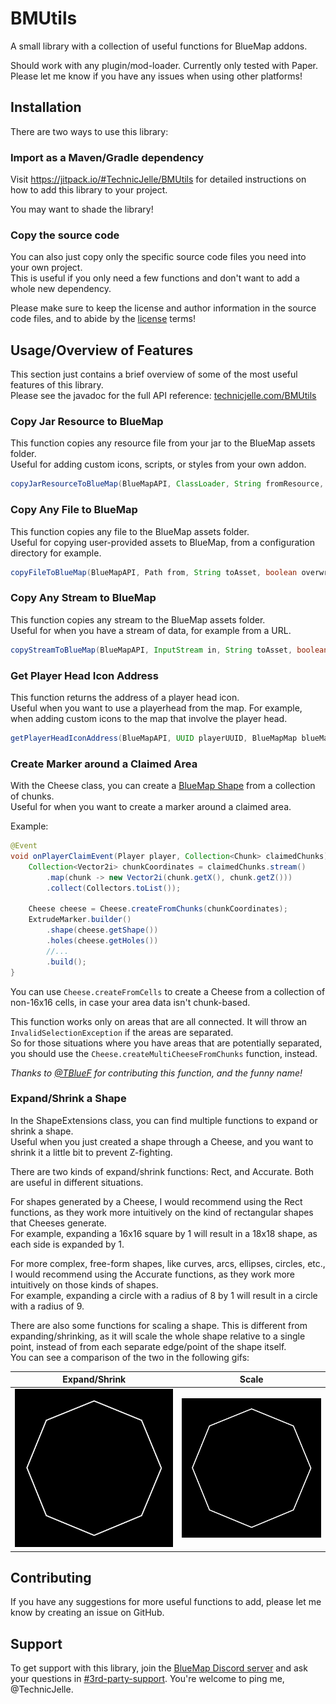 # BMUtils
A small library with a collection of useful functions for BlueMap addons.

Should work with any plugin/mod-loader. Currently only tested with Paper.
Please let me know if you have any issues when using other platforms!

## Installation
There are two ways to use this library:

### Import as a Maven/Gradle dependency
Visit https://jitpack.io/#TechnicJelle/BMUtils for detailed instructions
on how to add this library to your project.

You may want to shade the library!

### Copy the source code
You can also just copy only the specific source code files you need into your own project.\
This is useful if you only need a few functions and don't want to add a whole new dependency.

Please make sure to keep the license and author information in the source code files,
and to abide by the [license](LICENSE) terms!

## Usage/Overview of Features
This section just contains a brief overview of some of the most useful features of this library.\
Please see the javadoc for the full API reference: [technicjelle.com/BMUtils](https://technicjelle.com/BMUtils/com/technicjelle/BMUtils.html)

### Copy Jar Resource to BlueMap
This function copies any resource file from your jar to the BlueMap assets folder.\
Useful for adding custom icons, scripts, or styles from your own addon.
```java
copyJarResourceToBlueMap(BlueMapAPI, ClassLoader, String fromResource, String toAsset, boolean overwrite)
```

### Copy Any File to BlueMap
This function copies any file to the BlueMap assets folder.\
Useful for copying user-provided assets to BlueMap,
from a configuration directory for example.
```java
copyFileToBlueMap(BlueMapAPI, Path from, String toAsset, boolean overwrite)
```

### Copy Any Stream to BlueMap
This function copies any stream to the BlueMap assets folder.\
Useful for when you have a stream of data, for example from a URL.
```java
copyStreamToBlueMap(BlueMapAPI, InputStream in, String toAsset, boolean overwrite)
```

### Get Player Head Icon Address
This function returns the address of a player head icon.\
Useful when you want to use a playerhead from the map.
For example, when adding custom icons to the map that involve the player head.
```java
getPlayerHeadIconAddress(BlueMapAPI, UUID playerUUID, BlueMapMap blueMapMap)
```

### Create Marker around a Claimed Area
With the Cheese class, you can create a [BlueMap Shape](https://bluecolored.de/bluemapapi/latest/de/bluecolored/bluemap/api/math/Shape.html) from a collection of chunks.\
Useful for when you want to create a marker around a claimed area.

Example:
```java
@Event
void onPlayerClaimEvent(Player player, Collection<Chunk> claimedChunks) {
	Collection<Vector2i> chunkCoordinates = claimedChunks.stream()
		.map(chunk -> new Vector2i(chunk.getX(), chunk.getZ()))
		.collect(Collectors.toList());

	Cheese cheese = Cheese.createFromChunks(chunkCoordinates);
	ExtrudeMarker.builder()
		.shape(cheese.getShape())
		.holes(cheese.getHoles())
		//...
		.build();
}
```

You can use `Cheese.createFromCells` to create a Cheese from a collection of non-16x16 cells,
in case your area data isn't chunk-based.

This function works only on areas that are all connected.
It will throw an `InvalidSelectionException` if the areas are separated.\
So for those situations where you have areas that are potentially separated,
you should use the `Cheese.createMultiCheeseFromChunks` function, instead.

_Thanks to [@TBlueF](https://github.com/TBlueF) for contributing this function, and the funny name!_

### Expand/Shrink a Shape
In the ShapeExtensions class, you can find multiple functions to expand or shrink a shape.\
Useful when you just created a shape through a Cheese, and you want to shrink it a little bit to prevent Z-fighting.

There are two kinds of expand/shrink functions: Rect, and Accurate. Both are useful in different situations.

For shapes generated by a Cheese, I would recommend using the Rect functions,
as they work more intuitively on the kind of rectangular shapes that Cheeses generate.\
For example, expanding a 16x16 square by 1 will result in a 18x18 shape, as each side is expanded by 1.

For more complex, free-form shapes, like curves, arcs, ellipses, circles, etc.,
I would recommend using the Accurate functions,
as they work more intuitively on those kinds of shapes.\
For example, expanding a circle with a radius of 8 by 1 will result in a circle with a radius of 9.

There are also some functions for scaling a shape. This is different from expanding/shrinking,
as it will scale the whole shape relative to a single point,
instead of from each separate edge/point of the shape itself.\
You can see a comparison of the two in the following gifs:

| Expand/Shrink                                             | Scale                                     |
|-----------------------------------------------------------|-------------------------------------------|
| ![Expand/Shrink](.github/readme_assets/expand-shrink.gif) | ![Scale](.github/readme_assets/scale.gif) |

## Contributing
If you have any suggestions for more useful functions to add, please let me know by creating an issue on GitHub.

## Support
To get support with this library, join the [BlueMap Discord server](https://bluecolo.red/map-discord)
and ask your questions in [#3rd-party-support](https://discord.com/channels/665868367416131594/863844716047106068). You're welcome to ping me, @TechnicJelle.
